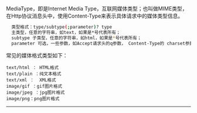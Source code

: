 MediaType，即是Internet Media Type，互联网媒体类型；也叫做MIME类型，在Http协议消息头中，使用Content-Type来表示具体请求中的媒体类型信息。

```bash
  类型格式：type/subtype(;parameter)? type
  主类型，任意的字符串，如text，如果是*号代表所有； 
  subtype 子类型，任意的字符串，如html，如果是*号代表所有； 
  parameter 可选，一些参数，如Accept请求头的q参数， Content-Type的 charset参数。 
```

常见的媒体格式类型如下：

    text/html ： HTML格式
    text/plain ：纯文本格式      
    text/xml ：  XML格式
    image/gif ：gif图片格式    
    image/jpeg ：jpg图片格式 
    image/png：png图片格式
---------------------
